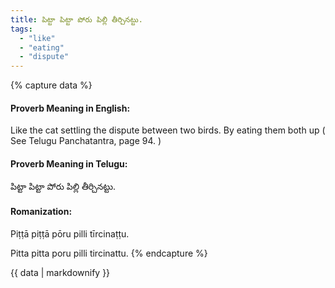 ```yaml
---
title: పిట్టా పిట్టా పోరు పిల్లి తీర్చినట్టు.
tags:
  - "like"
  - "eating"
  - "dispute"
---
```


{% capture data %}
#### Proverb Meaning in English:
Like the cat settling the dispute between two birds.
By eating them both up ( See Telugu Panchatantra, page 94. )

#### Proverb Meaning in Telugu:
పిట్టా పిట్టా పోరు పిల్లి తీర్చినట్టు.

#### Romanization:
Piṭṭā piṭṭā pōru pilli tīrcinaṭṭu.

Pitta pitta poru pilli tircinattu.
{% endcapture %}

{{ data | markdownify }}

